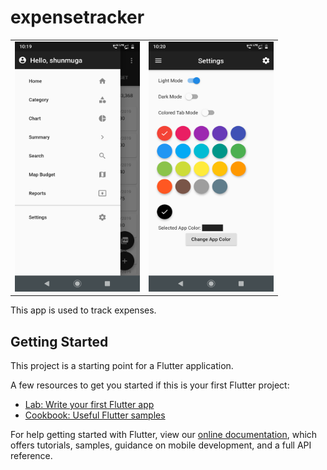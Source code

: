 # expensetracker

<table>
  <tr>
    <td>
      <img src="https://github.com/Shunmugathangam/expensetracker/blob/master/images/Menu.png" width="200px" height="400"></img>
    </td>
    <td>
      <img src="https://github.com/Shunmugathangam/expensetracker/blob/master/images/Settings.png" width="200px" height="400"></img>
    </td>
  </tr>
 </table>
 
 This app is used to track expenses.

## Getting Started

This project is a starting point for a Flutter application.

A few resources to get you started if this is your first Flutter project:

- [Lab: Write your first Flutter app](https://flutter.io/docs/get-started/codelab)
- [Cookbook: Useful Flutter samples](https://flutter.io/docs/cookbook)

For help getting started with Flutter, view our 
[online documentation](https://flutter.io/docs), which offers tutorials, 
samples, guidance on mobile development, and a full API reference.

